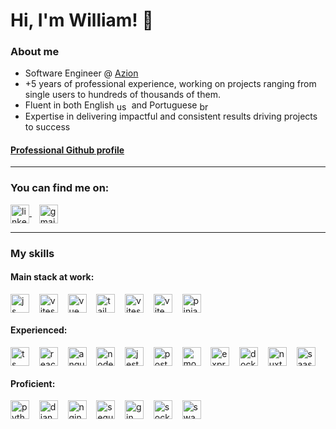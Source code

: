 # Hi, I'm William!  👋

### About me

- Software Engineer @ [Azion](https://www.azion.com)
- +5 years of professional experience, working on projects ranging from single users to hundreds of thousands of them.
- <div>
    Fluent in both English
    <img title="English" align="center" alt="usa-flag" height="15" width="20" src="https://api.iconify.design/flag:us-4x3.svg"> 
    and Portuguese
    <img title="Portuguese" align="center" alt="brazil-flag" height="15" width="20" src="https://api.iconify.design/flag:br-4x3.svg">
  </div>
- Expertise in delivering impactful and consistent results driving projects to success 

 #### [Professional Github profile](https://github.com/william-tome)
---

### You can find me on:
<div>
  <a href="https://www.linkedin.com/in/williamct">
    <img title="Linkedin" src="https://api.iconify.design/logos:linkedin-icon.svg" align="center" alt="linkedin icon" height="30" width="30"/>
  </a>
  &nbsp&nbsp
  <a href="mailto: williamct.dev@gmail.com">
    <img title="Gmail" src="https://api.iconify.design/logos:google-gmail.svg" align="center" alt="gmail icon" height="30" width="30"/>
  </a>
</div>

---

### My skills

#### Main stack at work:
<div>
  <img title="Javascript" align="center" alt="js icon" height="30" width="30" src="https://api.iconify.design/devicon:javascript.svg">
  &nbsp&nbsp
  <img title="Go" align="center" alt="vitest icon" height="30" width="30" src="https://api.iconify.design/devicon:go.svg">
  &nbsp&nbsp
  <img title="Vue" align="center" alt="vue icon" height="30" width="30" src="https://api.iconify.design/devicon:vuejs.svg">
  &nbsp&nbsp
  <img title="Tailwind" align="center" alt="tailwind icon" height="30" width="30" src="https://api.iconify.design/devicon:tailwindcss.svg">
  &nbsp&nbsp
  <img title="Vitest" align="center" alt="vitest icon" height="30" width="30" src="https://api.iconify.design/devicon:vitest.svg">
  &nbsp&nbsp
  <img title="Vite" align="center" alt="vite icon" height="30" width="30" src="https://api.iconify.design/devicon:vitejs.svg">
  &nbsp&nbsp
  <img title="Pinia" align="center" alt="pinia icon" height="30" width="30" src="https://api.iconify.design/logos:pinia.svg">
  &nbsp&nbsp
</div>

#### Experienced:
<div>
  <img title="Typescript" align="center" alt="ts icon" height="30" width="30" src="https://api.iconify.design/devicon:typescript.svg">
  &nbsp&nbsp
  <img title="React" align="center" alt="react icon" height="30" width="30" src="https://api.iconify.design/devicon:react.svg">
  &nbsp&nbsp
  <img title="Angular" align="center" alt="angular icon" height="30" width="30" src="https://api.iconify.design/devicon:angular.svg">
  &nbsp&nbsp
  <img title="Node" align="center" alt="node icon" height="30" width="30" src="https://api.iconify.design/devicon:nodejs.svg">
  &nbsp&nbsp
  <img title="Jest" align="center" alt="jest icon" height="30" width="30" src="https://api.iconify.design/logos:jest.svg">
  &nbsp&nbsp
  <img title="PostgreSQL" align="center" alt="postgres icon" height="30" width="30" src="https://api.iconify.design/devicon:postgresql.svg">
  &nbsp&nbsp
  <img title="MongoDB" align="center" alt="mongo icon" height="30" width="30" src="https://api.iconify.design/devicon:mongodb.svg">
  &nbsp&nbsp
  <img title="Express" align="center" alt="express icon" height="30" width="30" src="https://api.iconify.design/devicon:express.svg">
  &nbsp&nbsp
  <img title="Docker" align="center" alt="docker icon" height="30" width="30" src="https://api.iconify.design/devicon:docker.svg">
  &nbsp&nbsp
  <img title="Nuxt" align="center" alt="nuxt icon" height="30" width="30" src="https://api.iconify.design/logos:nuxt-icon.svg">
  &nbsp&nbsp
  <img title="Sass" align="center" alt="saas icon" height="30" width="30" src="https://api.iconify.design/devicon:sass.svg">
  &nbsp&nbsp
</div>

#### Proficient:
<div>
  <img title="Python" align="center" alt="python icon" height="30" width="30" src="https://api.iconify.design/devicon:python.svg">
  &nbsp&nbsp
  <img title="Django" align="center" alt="django icon" height="30" width="30" src="https://api.iconify.design/logos:django-icon.svg">
  &nbsp&nbsp
  <img title="Nginx" align="center" alt="nginx icon" height="30" width="30" src="https://api.iconify.design/logos:nginx.svg">
  &nbsp&nbsp
  <img title="Sequelize" align="center" alt="sequelize icon" height="30" width="30" src="https://api.iconify.design/logos:sequelize.svg">
  &nbsp&nbsp
  <img title="Gin" align="center" alt="gin icon" height="30" width="30" src="https://api.iconify.design/logos:gin.svg">
  &nbsp&nbsp
  <img title="Socket.io" align="center" alt="socketio icon" height="30" width="30" src="https://api.iconify.design/logos:socket-io.svg">
  &nbsp&nbsp
  <img title="Swagger" align="center" alt="swagger icon" height="30" width="30" src="https://api.iconify.design/logos:swagger.svg">
  &nbsp&nbsp
</div>

